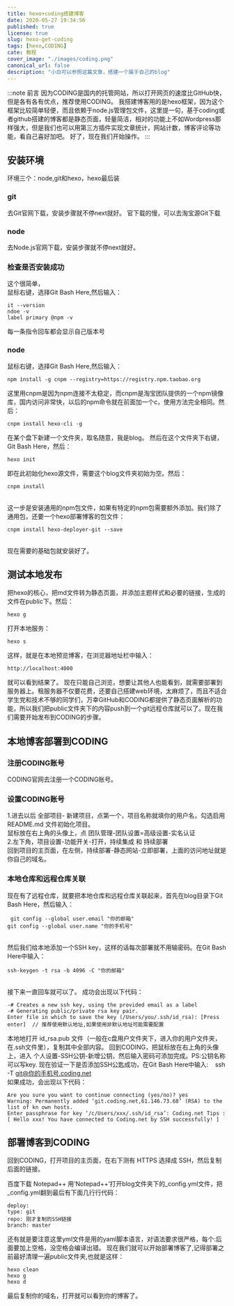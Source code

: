 ```yaml
---
title: hexo+coding搭建博客
date: 2020-05-27 19:34:56
published: true
license: true
slug: hexo-get-coding
tags: [hexo,CODING]
cate: 教程
cover_image: "./images/coding.png"
canonical_url: false
description: "小白可以参照这篇文章，搭建一个属于自己的blog"
---
```

:::note 前言
因为CODING是国内的托管网站，所以打开网页的速度比GitHub快，但是各有各有优点，推荐使用CODING。
我搭建博客用的是hexo框架，因为这个框架比较简单轻便，而且依赖于node.js管理包文件，这里提一句，基于coding或者github搭建的博客都是静态页面，轻量简洁，相对的功能上不如Wordpress那样强大，但是我们也可以用第三方插件实现文章统计，网站计数，博客评论等功能，看自己喜好加吧。
好了，现在我们开始操作。
:::

<h2>
安装环境 
</h2>

环境三个：node,git和hexo，hexo最后装

<h3>
git
</h3>
去<a href="https://git-scm.com/" target="_blank" style = "text-decoration:none">Git官网</a>下载，安装步骤就不停next就好。
官下载的慢，可以去<a href="https://npm.taobao.org/mirrors/git-for-windows/" target="_blank" style = "text-decoration:none">淘宝源Git</a>下载
<h3>
node
</h3>
<span style="cursor:auto">去<a href="https://nodejs.org/en/download/" target="_blank" style = "text-decoration:none">Node.js官网</a>下载，安装步骤就不停next就好。

<h3>
检查是否安装成功
</h3>
这个很简单，<br>
鼠标右键，选择Git Bash Here,然后输入：<br>

```
it --version
ndoe -v 
label primary @npm -v
```
每一条指令回车都会显示自己版本号

<h3>
node
</h3>
鼠标右键，选择Git Bash Here,然后输入：<br>

```
npm install -g cnpm --registry=https://registry.npm.taobao.org
```
这里用cnpm是因为npm连接不太稳定，而cnpm是淘宝团队提供的一个npm镜像库，国内访问非常快，以后的npm命令就在前面加一个c，使用方法完全相同。然后：<br>

```
cnpm install hexo-cli -g 
```
在某个盘下新建一个文件夹，取名随意，我是blog。
然后在这个文件夹下右键，Git Bash Here，然后：<br>

```
hexo init
```
即在此初始化hexo源文件，需要这个blog文件夹初始为空。然后：

```
cnpm install 
```
<br>
这一步是安装通用的npm包文件，如果有特定的npm包需要额外添加。我们除了通用包，还要一个hexo部署博客的包文件：<br>

```
cnpm install hexo-deployer-git --save
```
<br>
现在需要的基础包就安装好了。

<h2>
 测试本地发布
</h2>

把hexo的核心，把md文件转为静态页面，并添加主题样式和必要的链接，生成的文件在public下。然后：

```
hexo g
```
打开本地服务：

```
hexo s 
```
这样，就是在本地预览博客，在浏览器地址栏中输入：

```
http://localhost:4000
``` 
就可以看到结果了。
现在只能自己浏览，想要让其他人也能看到，就需要部署到服务器上。租服务器不仅要花费，还要自己搭建web环境，太麻烦了，而且不适合学生党和技术不够的同学们，万幸GitHub和CODING都提供了静态页面解析的功能，所以我们把public文件夹下的内容push到一个git远程仓库就可以了。现在我们需要开始发布到CODING的步骤。

<h2>
 本地博客部署到CODING
</h2>
<h3>
注册CODING账号
</h3>
<a href="https://coding.net/" target="_blank" style = "text-decoration:none">CODING官网</a><span style="cursor:auto">去注册一个CODING账号。<br>

<h3>
设置CODING账号
</h3>
1.进去以后 全部项目- 新建项目，点第一个，项目名称就填你的用户名，勾选启用 README.md 文件初始化项目。<br>
鼠标放在右上角的头像上，点 团队管理-团队设置=高级设置-实名认证<br>
2.左下角，项目设置-功能开关-打开，持续集成 和 持续部署<br>
回到项目的主页面，在左侧，持续部署-静态网站-立即部署，上面的访问地址就是你自己的域名。

<h3>
本地仓库和远程仓库关联
</h3>
现在有了远程仓库，就要把本地仓库和远程仓库关联起来，首先在blog目录下Git Bash Here，然后输入：<br>

```
 git config --global user.email "你的邮箱" 
git config --global user.name "你的手机号"
```
<br>
然后我们给本地添加一个SSH key，这样的话每次部署就不用输密码。在Git Bash Here中输入：<br>

```
ssh-keygen -t rsa -b 4096 -C "你的邮箱" 
```
<br>
接下来一直回车就可以了。
成功会出现以下代码：

```
-# Creates a new ssh key, using the provided email as a label
-# Generating public/private rsa key pair.
Enter file in which to save the key (/Users/you/.ssh/id_rsa): [Press enter]  // 推荐使用默认地址,如果使用非默认地址可能需要配置 
```

本地地打开 id_rsa.pub 文件（一般在c盘用户文件夹下，进入你的用户文件夹，在.ssh文件里），复制其中全部内容。
回到CODING，把鼠标放在右上角的头像上，进入 个人设置-SSH公钥-新增公钥，然后输入密码可添加完成。PS:公钥名称可以写key.
现在验证一下是否添加SSH公匙成功，在Git Bash Here中输入:
<span class="label label-primary">&nbsp;&nbsp; ssh -T git@你的手机号.coding.net &nbsp;&nbsp;</span><br>
如果成功，会出现以下代码：

```
Are you sure you want to continue connecting (yes/no)? yes 
Warning: Permanently added ‘git.coding.net,61.146.73.68’ (RSA) to the list of kn own hosts.
Enter passphrase for key ‘/c/Users/xxx/.ssh/id_rsa’: Coding.net Tips : [ Hello xxx! You have connected to Coding.net by SSH successfully! ]
```


<h2>
部署博客到CODING
</h2>

回到CODING，打开项目的主页面，在右下测有 HTTPS 选择成 SSH，然后复制后面的链接。

百度下载  Notepad++ 
用‘Notepad++’打开blog文件夹下的_config.yml文件，把_config.yml翻到最后有下面几行行代码：

```
deploy:
type: git
repo: 刚才复制的SSH链接 
branch: master
```


还有就是要注意这里yml文件是用的yaml脚本语言，对语法要求很严格，每个:后面要加上空格，没空格会编译出错。
现在我们就可以开始部署博客了,记得部署之前最好清理一遍public文件夹,也就是这样：

```
hexo clean 
hexo g 
hexo d 
```
最后复制你的域名，打开就可以看到你的博客了。



